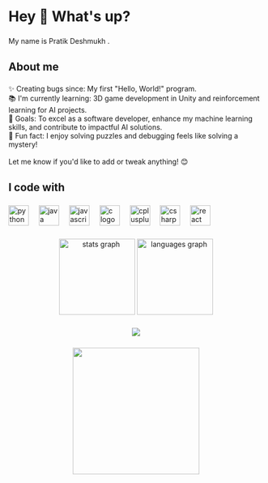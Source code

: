 <h1 align="left">Hey 👋 What's up?</h1>

###

<p align="left">My name is Pratik Deshmukh .</p>

###

<h2 align="left">About me</h2>

###

<p align="left">✨ Creating bugs since: My first "Hello, World!" program.<br>📚 I'm currently learning: 3D game development in Unity and reinforcement learning for AI projects.<br>🎯 Goals: To excel as a software developer, enhance my machine learning skills, and contribute to impactful AI solutions.<br>🎲 Fun fact: I enjoy solving puzzles and debugging feels like solving a mystery!<br><br>Let me know if you'd like to add or tweak anything! 😊</p>

###

<h2 align="left">I code with</h2>

###

<div align="left">
  <img src="https://cdn.jsdelivr.net/gh/devicons/devicon/icons/python/python-original.svg" height="40" alt="python logo"  />
  <img width="12" />
  <img src="https://cdn.jsdelivr.net/gh/devicons/devicon/icons/java/java-original.svg" height="40" alt="java logo"  />
  <img width="12" />
  <img src="https://cdn.jsdelivr.net/gh/devicons/devicon/icons/javascript/javascript-original.svg" height="40" alt="javascript logo"  />
  <img width="12" />
  <img src="https://cdn.jsdelivr.net/gh/devicons/devicon/icons/c/c-original.svg" height="40" alt="c logo"  />
  <img width="12" />
  <img src="https://cdn.jsdelivr.net/gh/devicons/devicon/icons/cplusplus/cplusplus-original.svg" height="40" alt="cplusplus logo"  />
  <img width="12" />
  <img src="https://cdn.jsdelivr.net/gh/devicons/devicon/icons/csharp/csharp-original.svg" height="40" alt="csharp logo"  />
  <img width="12" />
  <img src="https://cdn.jsdelivr.net/gh/devicons/devicon/icons/react/react-original.svg" height="40" alt="react logo"  />
</div>

###

<div align="center">
  <img src="https://github-readme-stats.vercel.app/api?username=pratikdeshmukh21&hide_title=false&hide_rank=false&show_icons=true&include_all_commits=true&count_private=true&disable_animations=false&theme=dracula&locale=en&hide_border=false&order=1" height="150" alt="stats graph"  />
  <img src="https://github-readme-stats.vercel.app/api/top-langs?username=pratikdeshmukh21&locale=en&hide_title=false&layout=compact&card_width=320&langs_count=5&theme=dracula&hide_border=false&order=2" height="150" alt="languages graph"  />
</div>

###

<div align="center">
  <img src="https://profile-counter.glitch.me/pratikdeshmukh21/count.svg?"  />
</div>

###

<div align="center">
  <img height="250" src="https://i.pinimg.com/originals/ea/6e/60/ea6e603c4204ecb4664901d7f9edf452.gif"  />
</div>

###
